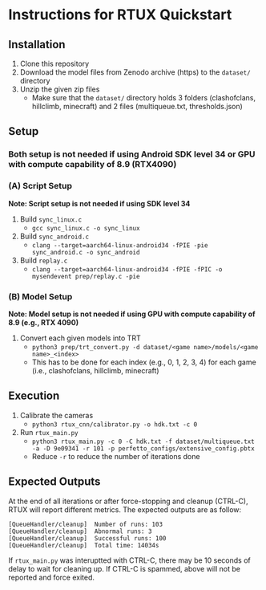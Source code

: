 # Instructions for RTUX Quickstart

## Installation

1. Clone this repository
2. Download the model files from Zenodo archive (https) to the `dataset/` directory
3. Unzip the given zip files
    - Make sure that the `dataset/` directory holds 3 folders (clashofclans, hillclimb, minecraft) and 2 files (multiqueue.txt, thresholds.json)

## Setup
### Both setup is not needed if using Android SDK level 34 or GPU with compute capability of 8.9 (RTX4090)
### (A) Script Setup
**Note: Script setup is not needed if using SDK level 34**
1. Build `sync_linux.c`
    - `gcc sync_linux.c -o sync_linux`
2. Build `sync_android.c`
    - `clang --target=aarch64-linux-android34 -fPIE -pie sync_android.c -o sync_android`
3. Build `replay.c`
    - `clang --target=aarch64-linux-android34 -fPIE -fPIC -o mysendevent prep/replay.c -pie`

### (B) Model Setup
**Note: Model setup is not needed if using GPU with compute capability of 8.9 (e.g., RTX 4090)**
1. Convert each given models into TRT
    - `python3 prep/trt_convert.py -d dataset/<game name>/models/<game name>_<index>`
    - This has to be done for each index (e.g., 0, 1, 2, 3, 4) for each game (i.e., clashofclans, hillclimb, minecraft)

## Execution
1. Calibrate the cameras
    - `python3 rtux_cnn/calibrator.py -o hdk.txt -c 0`
2. Run `rtux_main.py` 
    - `python3 rtux_main.py -c 0 -C hdk.txt -f dataset/multiqueue.txt -a -D 9e09341 -r 101 -p perfetto_configs/extensive_config.pbtx`
    - Reduce `-r` to reduce the number of iterations done
## Expected Outputs
At the end of all iterations or after force-stopping and cleanup (CTRL-C), RTUX will report different metrics. The expected outputs are as follow:
```
[QueueHandler/cleanup]  Number of runs: 103
[QueueHandler/cleanup]  Abnormal runs: 3
[QueueHandler/cleanup]  Successful runs: 100
[QueueHandler/cleanup]  Total time: 14034s
```

If `rtux_main.py` was interuptted with CTRL-C, there may be 10 seconds of delay to wait for cleaning up. If CTRL-C is spammed, above will not be reported and force exited.
